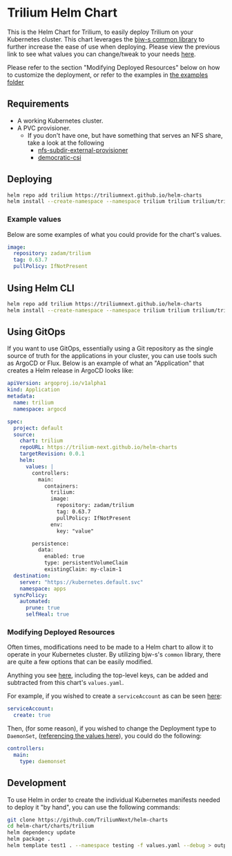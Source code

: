 # Trilium Helm Chart

This is the Helm Chart for Trilium, to easily deploy Trilium on your Kubernetes cluster. This chart leverages the [bjw-s common library](https://github.com/bjw-s/helm-charts/blob/common-3.2.1/charts/library/common/values.yaml) to further increase the ease of use when deploying. Please view the previous link to see what values you can change/tweak to your needs [here](https://github.com/bjw-s/helm-charts/blob/common-3.2.1/charts/library/common/values.yaml).

Please refer to the section "Modifying Deployed Resources" below on how to customize the deployment, or refer to the examples in [the examples folder](./examples/)

## Requirements

- A working Kubernetes cluster.
- A PVC provisioner.
  - If you don't have one, but have something that serves an NFS share, take a look at the following
    - [nfs-subdir-external-provisioner](https://github.com/kubernetes-sigs/nfs-subdir-external-provisioner)
    - [democratic-csi](https://github.com/democratic-csi/democratic-csi)

## Deploying

```bash
helm repo add trilium https://triliumnext.github.io/helm-charts
helm install --create-namespace --namespace trilium trilium trilium/trilium -f values.yaml
```

### Example values

Below are some examples of what you could provide for the chart's values.

```yaml
image:
  repository: zadam/trilium
  tag: 0.63.7
  pullPolicy: IfNotPresent
```

## Using Helm CLI

```bash
helm repo add trilium https://triliumnext.github.io/helm-charts
helm install --create-namespace --namespace trilium trilium trilium/trilium
```

## Using GitOps

If you want to use GitOps, essentially using a Git repository as the single source of truth for the applications in your cluster, you can use tools such as ArgoCD or Flux. Below is an example of what an "Application" that creates a Helm release in ArgoCD looks like:

```yaml
apiVersion: argoproj.io/v1alpha1
kind: Application
metadata:
  name: trilium
  namespace: argocd

spec:
  project: default
  source:
    chart: trilium
    repoURL: https://trilium-next.github.io/helm-charts
    targetRevision: 0.0.1
    helm:
      values: |
        controllers:
          main:
            containers:
              trilium:
              image:
                repository: zadam/trilium
                tag: 0.63.7
                pullPolicy: IfNotPresent
              env:
                key: "value"

		persistence:
		  data:
			enabled: true
			type: persistentVolumeClaim
			existingClaim: my-claim-1
  destination:
    server: "https://kubernetes.default.svc"
    namespace: apps
  syncPolicy:
    automated:
      prune: true
      selfHeal: true 
```

### Modifying Deployed Resources

Often times, modifications need to be made to a Helm chart to allow it to operate in your Kubernetes cluster. By utilizing bjw-s's `common` library, there are quite a few options that can be easily modified.

Anything you see [here](https://github.com/bjw-s/helm-charts/blob/d9e8c23df242dd9a2dda7c3738360928526d7a20/charts/library/common/values.yaml), including the top-level keys, can be added and subtracted from this chart's `values.yaml`.

For example, if you wished to create a `serviceAccount` as can be seen [here](https://github.com/bjw-s/helm-charts/blob/d9e8c23df242dd9a2dda7c3738360928526d7a20/charts/library/common/values.yaml#L364-L376):

```yaml
serviceAccount:
  create: true
```

Then, (for some reason), if you wished to change the Deployment type to `DaemonSet`, ([referencing the values here](https://github.com/bjw-s/helm-charts/blob/d9e8c23df242dd9a2dda7c3738360928526d7a20/charts/library/common/values.yaml#L96)), you could do the following:

```yaml
controllers:
  main:
    type: daemonset
```  

## Development

To use Helm in order to create the individual Kubernetes manifests needed to deploy it "by hand", you can use the following commands:

```bash
git clone https://github.com/TriliumNext/helm-charts
cd helm-chart/charts/trilium
helm dependency update
helm package .
helm template test1 . --namespace testing -f values.yaml --debug > output.yaml
```
